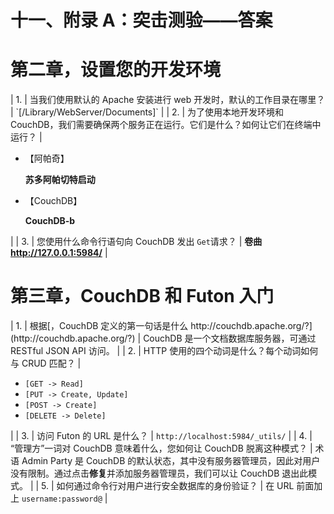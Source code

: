 # 十一、附录 A：突击测验——答案

# 第二章，设置您的开发环境

<colgroup><col style="text-align: left"> <col style="text-align: left"> <col style="text-align: left"></colgroup> 
| 1. | 当我们使用默认的 Apache 安装进行 web 开发时，默认的工作目录在哪里？ | `[/Library/WebServer/Documents]` |
| 2. | 为了使用本地开发环境和 CouchDB，我们需要确保两个服务正在运行。它们是什么？如何让它们在终端中运行？ | 

*   【阿帕奇】

    **苏多阿帕切特启动**

*   【CouchDB】

    **CouchDB-b**

 |
| 3. | 您使用什么命令行语句向 CouchDB 发出 `Get`请求？ | **卷曲 http://127.0.0.1:5984/** |

# 第三章，CouchDB 和 Futon 入门

<colgroup><col style="text-align: left"> <col style="text-align: left"> <col style="text-align: left"></colgroup> 
| 1. | 根据[，CouchDB 定义的第一句话是什么 http://couchdb.apache.org/?](http://couchdb.apache.org/?) | CouchDB 是一个文档数据库服务器，可通过 RESTful JSON API 访问。 |
| 2. | HTTP 使用的四个动词是什么？每个动词如何与 CRUD 匹配？ | 

*   `[GET -> Read]`
*   `[PUT -> Create, Update]`
*   `[POST -> Create]`
*   `[DELETE -> Delete]`

 |
| 3. | 访问 Futon 的 URL 是什么？ | `http://localhost:5984/_utils/` |
| 4. | “管理方”一词对 CouchDB 意味着什么，您如何让 CouchDB 脱离这种模式？ | 术语 Admin Party 是 CouchDB 的默认状态，其中没有服务器管理员，因此对用户没有限制。通过点击**修复**并添加服务器管理员，我们可以让 CouchDB 退出此模式。 |
| 5. | 如何通过命令行对用户进行安全数据库的身份验证？ | 在 URL 前面加上 `username:password@` |